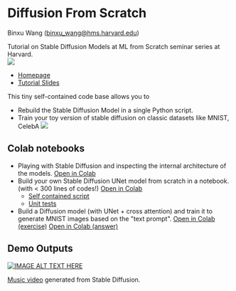 # Diffusion From Scratch

Binxu Wang (binxu_wang@hms.harvard.edu)

Tutorial on Stable Diffusion Models at ML from Scratch seminar series at Harvard.  
![](https://scholar.harvard.edu/sites/scholar.harvard.edu/files/styles/os_files_large/public/binxuw/files/diffusion_proc1.gif?m=1667441103&itok=y1BDYFl1)
* [Homepage](https://scholar.harvard.edu/binxuw/classes/machine-learning-scratch/materials/stable-diffusion-scratch)
* [Tutorial Slides](https://scholar.harvard.edu/files/binxuw/files/stable_diffusion_a_tutorial.pdf) 

This tiny self-contained code base allows you to 
* Rebuild the Stable Diffusion Model in a single Python script. 
* Train your toy version of stable diffusion on classic datasets like MNIST, CelebA
![](https://scholar.harvard.edu/sites/scholar.harvard.edu/files/styles/os_files_xxlarge/public/binxuw/files/stablediffusion_overview.jpg?m=1667438590&itok=n2gM0Xba)

## Colab notebooks
* Playing with Stable Diffusion and inspecting the internal architecture of the models. [Open in Colab](https://colab.research.google.com/drive/1TvOlX2_l4pCBOKjDI672JcMm4q68sKrA?usp=sharing)
* Build your own Stable Diffusion UNet model from scratch in a notebook. (with < 300 lines of codes!) [Open in Colab](https://colab.research.google.com/drive/1mm67_irYu3qU3hnfzqK5yQC38Fd5UFam?usp=sharing)
    * [Self contained script](https://github.com/Animadversio/DiffusionFromScratch/blob/master/StableDiff_UNet_model.py)
    * [Unit tests](https://github.com/Animadversio/DiffusionFromScratch/blob/master/StableDiff_UNet_unittest.py)
* Build a Diffusion model (with UNet + cross attention) and train it to generate MNIST images based on the "text prompt". [Open in Colab (exercise)](https://colab.research.google.com/drive/1Y5wr91g5jmpCDiX-RLfWL1eSBWoSuLqO?usp=sharing) [Open in Colab (answer)](https://colab.research.google.com/drive/1_MEFfBdOI06GAuANrs1b8L-BBLn3x-ZJ?usp=sharing)


## Demo Outputs
[![IMAGE ALT TEXT HERE](https://img.youtube.com/vi/SmY7vMNen2w/0.jpg)](https://www.youtube.com/watch?v=SmY7vMNen2w)

[Music video](https://github.com/nateraw/stable-diffusion-videos) generated from Stable Diffusion. 

